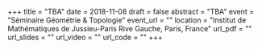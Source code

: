 +++
title = "TBA"
date = 2018-11-08
draft = false
abstract = "TBA"
event = "Séminaire Géométrie & Topologie"
event_url = ""
location = "Institut de Mathématiques de Jussieu-Paris Rive Gauche, Paris, France"
url_pdf = ""
url_slides = ""
url_video = ""
url_code = ""
+++
